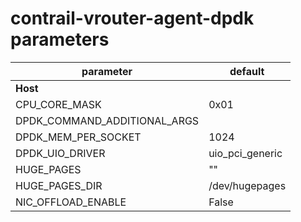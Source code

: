 # contrail-vrouter-agent-dpdk parameters

| parameter                    | default         |
| ---------------------------- | --------------- |
| **Host**                     |                 |
| CPU_CORE_MASK                | 0x01            |
| DPDK_COMMAND_ADDITIONAL_ARGS |                 |
| DPDK_MEM_PER_SOCKET          | 1024            |
| DPDK_UIO_DRIVER              | uio_pci_generic |
| HUGE_PAGES                   | ""              |
| HUGE_PAGES_DIR               | /dev/hugepages  |
| NIC_OFFLOAD_ENABLE           | False           |